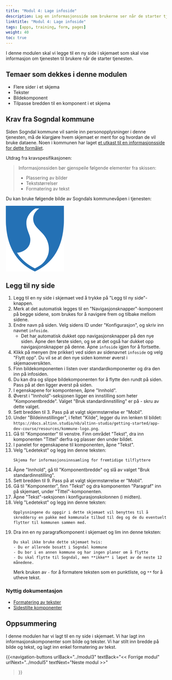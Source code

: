 ```yaml
---
title: "Modul 4: Lage infoside"
description: Lag en informasjonsside som brukerne ser når de starter tjenesten.
linktitle: "Modul 4: Lage infoside"
tags: [apps, training, form, pages]
weight: 40
toc: true
---
```


I denne modulen skal vi legge til en ny side i skjemaet som skal vise informasjon om tjenesten til brukere når
de starter tjenesten.


## Temaer som dekkes i denne modulen
- Flere sider i et skjema
- Tekster
- Bildekomponent
- Tilpasse bredden til en komponent i et skjema

## Krav fra Sogndal kommune
Siden Sogndal kommune vil samle inn personopplysninger i denne tjenesten, må de klargjøre hvem skjemaet 
er ment for og hvordan de vil bruke dataene. Noen i kommunen har laget 
[et utkast til en informasjonsside for dette formålet](../resources/infoside_tilflyttere.pdf).

Utdrag fra kravspesifikasjonen:
> Informasjonssiden bør gjenspeile følgende elementer fra skissen:
> - Plassering av bilder
> - Tekststørrelser
> - Formatering av tekst

Du kan bruke følgende bilde av Sogndals kommunevåpen i tjenesten:

!["Sogndal kommunevåpen"](../resources/kommune-logo.png )

## Legg til ny side
1. Legg til en ny side i skjemaet ved å trykke på "Legg til ny side"-knappen.
2. Merk at det automatisk legges til en "Navigasjonsknapper"-komponent på begge sidene, som brukes for å navigere
    frem og tilbake mellom sidene.
3. Endre navn på siden. Velg sidens ID under "Konfigurasjon", og skriv inn navnet `infoside`.
    - Det har automatisk dukket opp navigasjonsknapper på den nye siden. Åpne den første siden, og se at det også har 
    dukket opp navigasjonsknapper på denne. Åpne `infoside` igjen for å fortsette.
4. Klikk på menyen (tre prikker) ved siden av sidenavnet `infoside` og velg "Flytt opp". Du vil se at den nye siden kommer øverst i skjemaoversikten. 
5. Finn bildekomponenten i listen over standardkomponenter og dra den inn på infosiden.
6. Du kan dra og slippe bildekomponenten for å flytte den rundt på siden. Pass på at den
    ligger øverst på siden.
7. I egenskapene for kompontenen, åpne "Innhold".
8. Øverst i "Innhold"-seksjonen ligger en innstilling som heter "Komponentbredde". Valget "Bruk standardinnstilling" er på - skru av dette valget.
9. Sett bredden til 3. Pass på at valgt skjermstørrelse er "Mobil".
10. Under "Bildeinnstillinger", i feltet "Kilde", legger du inn lenken til bildet: `https://docs.altinn.studio/nb/altinn-studio/getting-started/app-dev-course/resources/kommune-logo.png`.
11. Gå til "Komponenter" til venstre. Finn området "Tekst", dra inn komponenten "Tittel" derfra og plasser den under bildet.
12. I panelet for egenskapene til komponenten, åpne "Tekst".
13. Velg "Ledetekst" og legg inn denne teksten:
    ```text
    Skjema for informasjonsinnsamling for fremtidige tilflyttere
    ```
14. Åpne "Innhold", gå til "Komponentbredde" og slå av valget "Bruk standardinnstilling".
16. Sett bredden til 9. Pass på at valgt skjermstørrelse er "Mobil".
17. Gå til "Komponenter", finn "Tekst" og dra komponenten "Paragraf" inn på skjemaet, under "Tittel"-komponenten.
18. Åpne "Tekst"-seksjonen i konfigurasjonskolonnen (i midten).
19. Velg "Ledetekst" og legg inn denne teksten:
    ```text
    Opplysningene du oppgir i dette skjemaet vil benyttes til å skreddersy en pakke med kommunale tilbud til deg og de du eventuelt flytter til kommunen sammen med.
    ```
20. Dra inn en ny paragrafkomponent i skjemaet og lim inn denne teksten:
    ```text
    Du skal ikke bruke dette skjemaet hvis:
    - Du er allerede bosatt i Sogndal kommune
    - Du bor i en annen kommune og har ingen planer om å flytte
    - Du skal flytte til Sogndal, men **ikke** i løpet av de neste 12 månedene.
    ```
    Merk bruken av `-` for å formatere teksten som en punktliste, og `**` for å utheve tekst.


### Nyttig dokumentasjon
- [Formatering av tekster](/nb/altinn-studio/reference/ux/texts/#formatering-av-tekster)
- [Sidestilte komponenter](/nb/altinn-studio/reference/ux/styling/#sidestilte-komponenter-grid)

## Oppsummering
I denne modulen har vi lagt til en ny side i skjemaet. Vi har lagt inn informasjonskomponenter  som bilde og
tekster. Vi har stilt inn bredde på bilde og tekst, og lagt inn enkel formatering av tekst.


{{<navigation-buttons
  urlBack="../modul3"
  textBack="<< Forrige modul"
  urlNext="../modul5"
  textNext="Neste modul >>"
>}}
